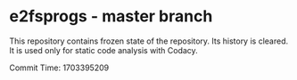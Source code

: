 # e2fsprogs - master branch

This repository contains frozen state of the repository.
Its history is cleared. It is used only for static code
analysis with Codacy.

Commit Time: 1703395209